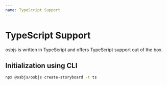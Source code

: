 ```yaml
---
name: TypeScript Support
---
```


# TypeScript Support

osbjs is written in TypeScript and offers TypeScript support out of the box.

## Initialization using CLI
```bash
npx @osbjs/osbjs create-storyboard -t ts
```

